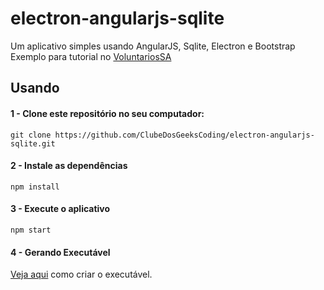 # electron-angularjs-sqlite
Um aplicativo simples usando AngularJS, Sqlite, Electron e Bootstrap
<br>
Exemplo para tutorial no [VoluntariosSA](http://clubedosgeeks.com.br/programacao/node-js/criando-aplicativo-com-electron-gerando-executavel)
## Usando
#### 1 - Clone este repositório no seu computador:
``` 
git clone https://github.com/ClubeDosGeeksCoding/electron-angularjs-sqlite.git
```
#### 2 - Instale as dependências
```
npm install
```
#### 3 - Execute o aplicativo
```
npm start
```
#### 4 - Gerando Executável<br>
[Veja aqui](http://clubedosgeeks.com.br/programacao/node-js/criando-aplicativo-com-electron-gerando-executavel#executar) como criar o executável.
